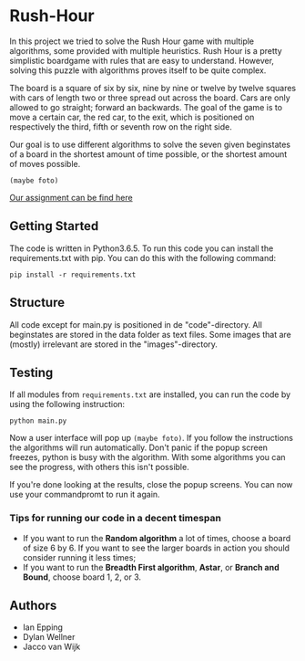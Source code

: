 # Rush-Hour
In this project we tried to solve the Rush Hour game with multiple algorithms, some provided with multiple heuristics. Rush Hour is a pretty simplistic boardgame with rules that are easy to understand. However, solving this puzzle with algorithms proves itself to be quite complex.

The board is a square of six by six, nine by nine or twelve by twelve squares with cars of length two or three spread out across the board. Cars are only allowed to go straight; forward an backwards. The goal of the game is to move a certain car, the red car, to the exit, which is positioned on respectively the third, fifth or seventh row on the right side.

Our goal is to use different algorithms to solve the seven given beginstates of a board in the shortest amount of time possible, or the shortest amount of moves possible.

```(maybe foto)```

[Our assignment can be find here](http://heuristieken.nl/wiki/index.php?title=Rush_Hour)

## Getting Started
The code is written in Python3.6.5. To run this code you can install the requirements.txt with pip. You can do this with the following command:
```
pip install -r requirements.txt
```

## Structure
All code except for main.py is positioned in de "code"-directory. All beginstates are stored in the data folder as text files. Some images that are (mostly) irrelevant are stored in the "images"-directory.

## Testing
If all modules from ```requirements.txt``` are installed, you can run the code by using the following instruction:
```
python main.py
```
Now a user interface will pop up ```(maybe foto)```. If you follow the instructions the algorithms will run automatically. Don't panic if the popup screen freezes, python is busy with the algorithm. With some algorithms you can see the progress, with others this isn't possible.

If you're done looking at the results, close the popup screens. You  can now use your commandpromt to run it again.

### Tips for running our code in a decent timespan
* If you want to run the **Random algorithm** a lot of times, choose a board of size 6 by 6. If you want to see the larger boards in action you should consider running it less times;
* If you want to run the **Breadth First algorithm**, **Astar**, or **Branch and Bound**, choose board 1, 2, or 3.


## Authors
* Ian Epping
* Dylan Wellner
* Jacco van Wijk
